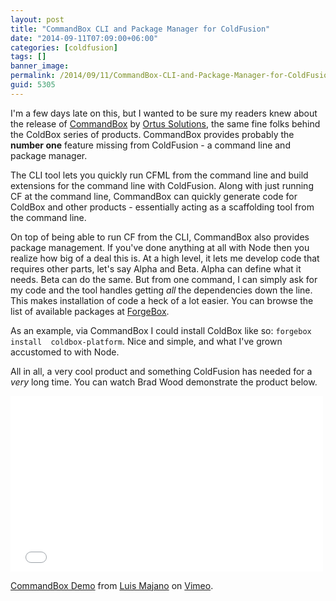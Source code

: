 ```yaml
---
layout: post
title: "CommandBox CLI and Package Manager for ColdFusion"
date: "2014-09-11T07:09:00+06:00"
categories: [coldfusion]
tags: []
banner_image: 
permalink: /2014/09/11/CommandBox-CLI-and-Package-Manager-for-ColdFusion
guid: 5305
---
```


<p>
I'm a few days late on this, but I wanted to be sure my readers knew about the release of <a href="http://www.ortussolutions.com/products/commandbox">CommandBox</a> by <a href="http://www.ortussolutions.com/">Ortus Solutions</a>, the same fine folks behind the ColdBox series of products. CommandBox provides probably the <strong>number one</strong> feature missing from ColdFusion - a command line and package manager.
</p>
<!--more-->
<p>
The CLI tool lets you quickly run CFML from the command line and build extensions for the command line with ColdFusion. Along with just running CF at the command line, CommandBox can quickly generate code for ColdBox and other products - essentially acting as a scaffolding tool from the command line. 
</p>

<p>
On top of being able to run CF from the CLI, CommandBox also provides package management. If you've done anything at all with Node then you realize how big of a deal this is. At a high level, it lets me develop code that requires other parts, let's say Alpha and Beta. Alpha can define what it needs. Beta can do the same. But from one command, I can simply ask for my code and the tool handles getting <i>all</i> the dependencies down the line. This makes installation of code a heck of a lot easier. You can browse the list of available packages at <a href="http://www.coldbox.org/forgebox">ForgeBox</a>.
</p>

<p>
As an example, via CommandBox I could install ColdBox like so: <code>forgebox install  coldbox-platform</code>. Nice and simple, and what I've grown accustomed to with Node.
</p>

<p>
All in all, a very cool product and something ColdFusion has needed for a <i>very</i> long time. You can watch Brad Wood demonstrate the product below.
</p>

<iframe src="//player.vimeo.com/video/97430752" width="500" height="281" frameborder="0" webkitallowfullscreen mozallowfullscreen allowfullscreen></iframe> <p><a href="http://vimeo.com/97430752">CommandBox Demo</a> from <a href="http://vimeo.com/lmajano">Luis Majano</a> on <a href="https://vimeo.com">Vimeo</a>.</p>